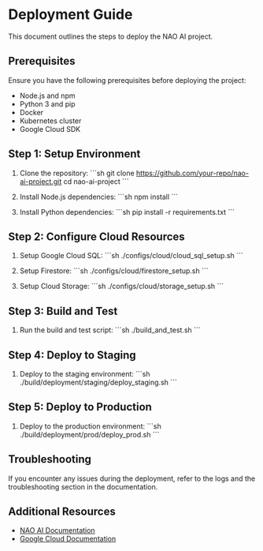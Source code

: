 # Deployment Guide

This document outlines the steps to deploy the NAO AI project.

## Prerequisites

Ensure you have the following prerequisites before deploying the project:

- Node.js and npm
- Python 3 and pip
- Docker
- Kubernetes cluster
- Google Cloud SDK

## Step 1: Setup Environment

1. Clone the repository:
   \`\`\`sh
   git clone https://github.com/your-repo/nao-ai-project.git
   cd nao-ai-project
   \`\`\`

2. Install Node.js dependencies:
   \`\`\`sh
   npm install
   \`\`\`

3. Install Python dependencies:
   \`\`\`sh
   pip install -r requirements.txt
   \`\`\`

## Step 2: Configure Cloud Resources

1. Setup Google Cloud SQL:
   \`\`\`sh
   ./configs/cloud/cloud_sql_setup.sh
   \`\`\`

2. Setup Firestore:
   \`\`\`sh
   ./configs/cloud/firestore_setup.sh
   \`\`\`

3. Setup Cloud Storage:
   \`\`\`sh
   ./configs/cloud/storage_setup.sh
   \`\`\`

## Step 3: Build and Test

1. Run the build and test script:
   \`\`\`sh
   ./build_and_test.sh
   \`\`\`

## Step 4: Deploy to Staging

1. Deploy to the staging environment:
   \`\`\`sh
   ./build/deployment/staging/deploy_staging.sh
   \`\`\`

## Step 5: Deploy to Production

1. Deploy to the production environment:
   \`\`\`sh
   ./build/deployment/prod/deploy_prod.sh
   \`\`\`

## Troubleshooting

If you encounter any issues during the deployment, refer to the logs and the troubleshooting section in the documentation.

## Additional Resources

- [NAO AI Documentation](README.md)
- [Google Cloud Documentation](https://cloud.google.com/docs)

